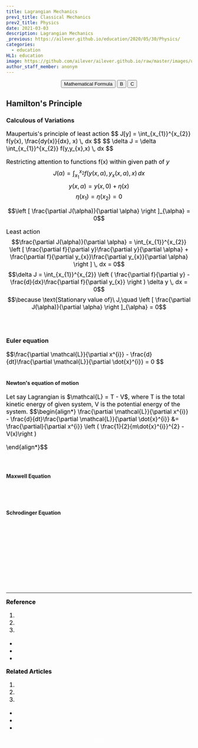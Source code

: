 ```yaml
---
title: Lagrangian Mechanics
prev1_title: Classical Mechanics
prev2_title: Physics
date: 2021-03-03
description: Lagrangian Mechanics
_previous: https://ailever.github.io/education/2020/05/30/Physics/
categories:
  - education
HL1: education
image: https://github.com/ailever/ailever.github.io/raw/master/images/unsplash/gray_Physics.png
author_staff_member: anonym
---
```


<!-- Top Block -->
<div align="center" class="top_btn_box">
  <button class="top_btn" type="button" onclick="location.href='https://en.wikipedia.org/wiki/Help:Displaying_a_formula'">Mathematical Formula</button>
  <button class="top_btn" type="button" onclick="location.href='#'">B</button>
  <button class="top_btn" type="button" onclick="location.href='#'">C</button>
</div>
<!-- Top Block -->

## Hamilton's Principle 
### Calculous of Variations 
<div align="left" style="font-size:medium;font-weight:normal;color:black;background-color:unset;">
Maupertuis's principle of least action
$$
J[y] = \int_{x_{1}}^{x_{2}} f(y(x), \frac{dy(x)}{dx}, x) \, dx 
$$
$$
\delta J = \delta \int_{x_{1}}^{x_{2}} f(y,y_{x},x) \, dx  
$$

Restricting attention to functions f(x) within given path of $y$
$$J(\alpha) = \int_{x_{1}}^{x_{2}} f(y(x, \alpha), y_{x}(x, \alpha), x) \, dx$$
$$y(x, \alpha) = y(x, 0) + \eta(x) $$
$$\eta (x_{1}) = \eta (x_{2}) = 0$$


$$\left [ \frac{\partial J(\alpha)}{\partial \alpha} \right ]_{\alpha} = 0$$

Least action
$$\frac{\partial J(\alpha)}{\partial \alpha} = \int_{x_{1}}^{x_{2}} \left [ \frac{\partial f}{\partial y}\frac{\partial y}{\partial \alpha} + \frac{\partial f}{\partial y_{x}}\frac{\partial y_{x}}{\partial \alpha} \right ] \, dx = 0$$
$$\delta J = \int_{x_{1}}^{x_{2}} \left (  \frac{\partial f}{\partial y} - \frac{d}{dx}\frac{\partial f}{\partial y_{x}} \right ) \delta y \, dx = 0$$
$$\because \text{Stationary value of}\ J,\quad \left [ \frac{\partial J(\alpha)}{\partial \alpha} \right ]_{\alpha} = 0$$
<br><br></div>

### Euler equation
<div align="left" style="font-size:medium;font-weight:normal;color:black;background-color:unset;">
$$\frac{\partial \mathcal{L}}{\partial x^{i}} - \frac{d}{dt}\frac{\partial \mathcal{L}}{\partial \dot{x}^{i}} = 0 $$
<br><br></div>

#### Newton's equation of motion
<div align="left" style="font-size:medium;font-weight:normal;color:black;background-color:unset;">
Let say Lagrangian is $\mathcal{L} = T - V$, where T is the total kinetic energy of given system, V is the potential energy of the system.
$$\begin{align*}
\frac{\partial \mathcal{L}}{\partial x^{i}} - \frac{d}{dt}\frac{\partial \mathcal{L}}{\partial \dot{x}^{i}} 
  &= \frac{\partial}{\partial x^{i}} \left ( \frac{1}{2}{m\dot{x}^{i}}^{2} - V(x)\right )  

\end{align*}$$  
<br><br></div>

#### Maxwell Equation
<div align="left" style="font-size:medium;font-weight:normal;color:black;background-color:unset;">　<br><br></div>

#### Schrodinger Equation
<div align="left" style="font-size:medium;font-weight:normal;color:black;background-color:unset;">　<br><br></div>



<!-- Content Block -->
<div align="left" style="font-size:medium;font-weight:normal;color:black;background-color:unset;">　<br><br></div>
<div align="left" style="font-size:medium;font-weight:normal;color:black;background-color:unset;">　<br><br></div>
<div align="left" style="font-size:medium;font-weight:normal;color:black;background-color:unset;">　<br><br></div>
<!-- Content Block -->

---

<!-- Reference Block -->
<div align="left" style="font-size:medium;font-weight:normal;color:black;background-color:unset;">
<b id='REF'>Reference</b>
<ol>
  <li><a href="#"></a></li>
  <li><a href="#"></a></li>
  <li><a href="#"></a></li>
</ol>
<ul>
  <li><a href="#"></a></li>
  <li><a href="#"></a></li>
  <li><a href="#"></a></li>
</ul>
</div>
<!-- Reference Block -->

<!-- Article Block -->
<div align="left" style="font-size:medium;font-weight:normal;color:black;background-color:unset;">
<b id='ART'>Related Articles</b>
<ol>
  <li><a href="#"></a></li>
  <li><a href="#"></a></li>
  <li><a href="#"></a></li>
</ol>
<ul>
  <li><a href="#"></a></li>
  <li><a href="#"></a></li>
  <li><a href="#"></a></li>
</ul>
</div>
<!-- Article Block -->

<!-- Bottom Block -->
<div align="center" class="bottom_btn_box">
  <span class="bottom_btn"><a href="https://github.com/ailever/ailever.github.io/blob/master/_posts/education/2021-03-03-_PHY-cm-en-lagrangian-mechanics.md" target="_blank" style="color:white">Edit</a></span>
</div>
<!-- Bottom Block -->

<!-- Notice
# Mathematical Expression
- outline : $  $
- inline  : $$  $$

# Default Div Tag
- align : left, right, center
- font-size : xx-small, x-small, small, medium, large, x-large, xx-large
- font-weight : normal, bold
- color : red, orange, yellow, green, cyan, blue, purple, pink, white, gray, brown
- background-color : red, orange, yellow, green, cyan, blue, purple, pink, white, gray, brown

# Html Ref
- color code : https://htmlcolorcodes.com/
- tags : https://www.w3schools.com/tags/default.asp
- attributes : https://www.w3schools.com/tags/ref_attributes.asp
Notice -->


